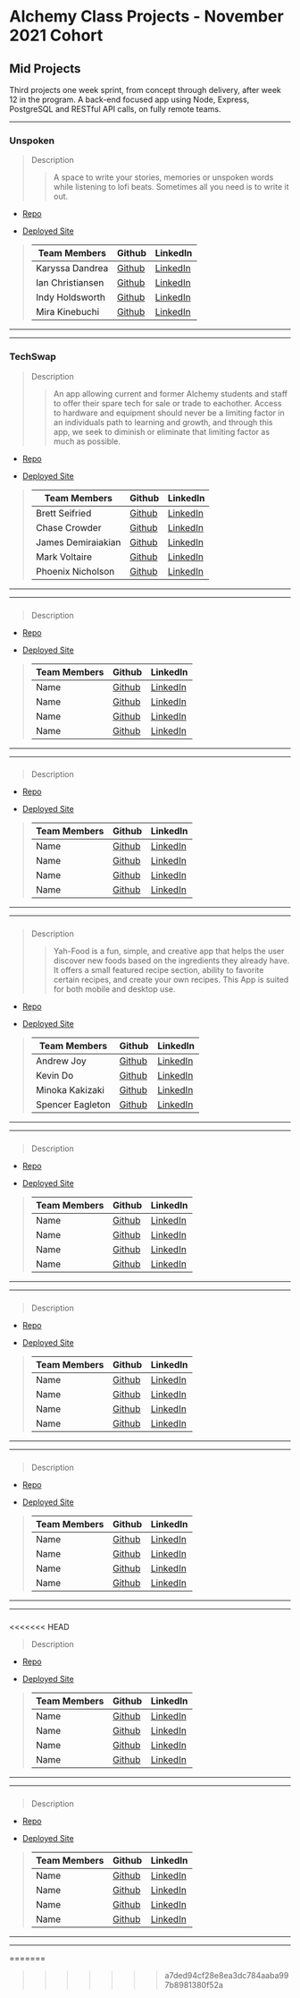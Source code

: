 # Alchemy Class Projects - November 2021 Cohort

## Mid Projects

Third projects one week sprint, from concept through delivery, after week 12 in the program. A back-end focused app using Node, Express, PostgreSQL and RESTful API calls, on fully remote teams.

---

### Unspoken

> Description
>
> > A space to write your stories, memories or unspoken words while listening to lofi beats. Sometimes all you need is to write it out.

- [Repo](https://github.com/unspoken-project/unspoken)

- [Deployed Site](https://unspokenstories.netlify.app/)

> | Team Members     | Github                                       | LinkedIn                                                 |
> | ---------------- | -------------------------------------------- | -------------------------------------------------------- |
> | Karyssa Dandrea  | [Github](https://github.com/karyssa-dandrea) | [LinkedIn](https://www.linkedin.com/in/karyssa-dandrea/) |
> | Ian Christiansen | [Github]()                                   | [LinkedIn]()                                             |
> | Indy Holdsworth  | [Github]()                                   | [LinkedIn]()                                             |
> | Mira Kinebuchi   | [Github](https://github.com/mira-kine)       | [LinkedIn](https://www.linkedin.com/in/mira-kinebuchi/)  |

---

---

### TechSwap

> Description
>
> > An app allowing current and former Alchemy students and staff to offer their spare tech for sale or trade to eachother. Access to hardware and equipment should never be a limiting factor in an individuals path to learning and growth, and through this app, we seek to diminish or eliminate that limiting factor as much as possible.

- [Repo](https://github.com/Alchemy-Tech-Swap/TechSwap)

- [Deployed Site](https://techswap.netlify.app/)

> | Team Members       | Github                                          | LinkedIn                                                    |
> | ------------------ | ----------------------------------------------- | ----------------------------------------------------------- |
> | Brett Seifried     | [Github](https://github.com/BrettSeifried)      | [LinkedIn](https://www.linkedin.com/in/brett-seifried/)     |
> | Chase Crowder      | [Github](https://github.com/Gcrowder93)         | [LinkedIn](https://www.linkedin.com/in/gregory-crowder/)    |
> | James Demiraiakian | [Github](https://github.com/james-demiraiakian) | [LinkedIn](https://www.linkedin.com/in/james-demiraiakian/) |
> | Mark Voltaire      | [Github](https://github.com/markjvoltaire)      | [LinkedIn]()                                                |
> | Phoenix Nicholson  | [Github]()                                      | [LinkedIn]()                                                |

---

---

###

> Description
>
> >

- [Repo]()

- [Deployed Site]()

> | Team Members | Github     | LinkedIn     |
> | ------------ | ---------- | ------------ |
> | Name         | [Github]() | [LinkedIn]() |
> | Name         | [Github]() | [LinkedIn]() |
> | Name         | [Github]() | [LinkedIn]() |
> | Name         | [Github]() | [LinkedIn]() |

---

---

###

> Description
>
> >

- [Repo]()

- [Deployed Site]()

> | Team Members | Github     | LinkedIn     |
> | ------------ | ---------- | ------------ |
> | Name         | [Github]() | [LinkedIn]() |
> | Name         | [Github]() | [LinkedIn]() |
> | Name         | [Github]() | [LinkedIn]() |
> | Name         | [Github]() | [LinkedIn]() |

---

---

###

> Description
>
> > Yah-Food is a fun, simple, and creative app that helps the user discover new foods based on the ingredients they already have. It offers a small featured recipe section, ability to favorite certain recipes, and create your own recipes. This App is suited for both mobile and desktop use.

- [Repo](https://github.com/Yah-food/Yahfood-final)

- [Deployed Site](https://hopeful-curie-14d366.netlify.app/)

> | Team Members     | Github                                        | LinkedIn                                                 |
> | ---------------- | --------------------------------------------- | -------------------------------------------------------- |
> | Andrew Joy       | [Github]()                                    | [LinkedIn]()                                             |
> | Kevin Do         | [Github](https://github.com/kevindo1)         | [LinkedIn](https://www.linkedin.com/in/kdo/)             |
> | Minoka Kakizaki  | [Github](https://github.com/kakizaki55)       | [LinkedIn](https://www.linkedin.com/in/minoka-kakizaki/) |
> | Spencer Eagleton | [Github](https://github.com/spencer-eagleton) | [LinkedIn]()                                             |

---

---

###

> Description
>
> >

- [Repo]()

- [Deployed Site]()

> | Team Members | Github     | LinkedIn     |
> | ------------ | ---------- | ------------ |
> | Name         | [Github]() | [LinkedIn]() |
> | Name         | [Github]() | [LinkedIn]() |
> | Name         | [Github]() | [LinkedIn]() |
> | Name         | [Github]() | [LinkedIn]() |

---

---

###

> Description
>
> >

- [Repo]()

- [Deployed Site]()

> | Team Members | Github     | LinkedIn     |
> | ------------ | ---------- | ------------ |
> | Name         | [Github]() | [LinkedIn]() |
> | Name         | [Github]() | [LinkedIn]() |
> | Name         | [Github]() | [LinkedIn]() |
> | Name         | [Github]() | [LinkedIn]() |

---

---

###

> Description
>
> >

- [Repo]()

- [Deployed Site]()

> | Team Members | Github     | LinkedIn     |
> | ------------ | ---------- | ------------ |
> | Name         | [Github]() | [LinkedIn]() |
> | Name         | [Github]() | [LinkedIn]() |
> | Name         | [Github]() | [LinkedIn]() |
> | Name         | [Github]() | [LinkedIn]() |

---

---

###

<<<<<<< HEAD

> Description
>
> >

- [Repo]()

- [Deployed Site]()

> | Team Members | Github     | LinkedIn     |
> | ------------ | ---------- | ------------ |
> | Name         | [Github]() | [LinkedIn]() |
> | Name         | [Github]() | [LinkedIn]() |
> | Name         | [Github]() | [LinkedIn]() |
> | Name         | [Github]() | [LinkedIn]() |

---

---

###

> Description
>
> >

- [Repo]()

- [Deployed Site]()

> | Team Members | Github     | LinkedIn     |
> | ------------ | ---------- | ------------ |
> | Name         | [Github]() | [LinkedIn]() |
> | Name         | [Github]() | [LinkedIn]() |
> | Name         | [Github]() | [LinkedIn]() |
> | Name         | [Github]() | [LinkedIn]() |

---

---

=======

> > > > > > > a7ded94cf28e8ea3dc784aaba997b8981380f52a
